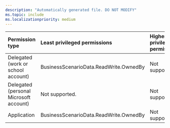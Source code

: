 ```yaml
---
description: "Automatically generated file. DO NOT MODIFY"
ms.topic: include
ms.localizationpriority: medium
---
```


|Permission type|Least privileged permissions|Higher privileged permissions|
|:---|:---|:---|
|Delegated (work or school account)|BusinessScenarioData.ReadWrite.OwnedBy|Not supported.|
|Delegated (personal Microsoft account)|Not supported.|Not supported.|
|Application|BusinessScenarioData.ReadWrite.OwnedBy|Not supported.|


